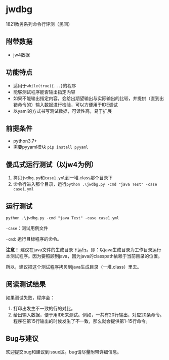 # jwdbg

1821教务系列命令行评测（民间）

## 附带数据
- jw4数据

## 功能特点
- 适用于`while(true){...}`的程序
- 能够测试程序能否输出指定内容
- 如果不能输出指定内容，会给出期望输出与实际输出的比较，并提供（直到出错命令的）输入数据进行检验，可以方便用于IDE调试
- 以yaml的方式书写测试数据，可读性高，易于扩展

## 前提条件
- python3.7+
- 需要pyyaml模块 `pip install pyyaml`

## 傻瓜式运行测试（以jw4为例）
1. 拷贝`jwdbg.py`和`case1.yml`到一堆.class那个目录下
2. 命令行进入那个目录，运行`python .\jwdbg.py -cmd "java Test" -case case1.yml`

## 运行测试
`python .\jwdbg.py -cmd "java Test" -case case1.yml`

`-case`：测试用例文件

`-cmd`: 运行目标程序的命令。

**注意！** 建议在java文件的生成目录下运行。即：以java生成目录为工作目录运行本测试程序。因为要照顾到java，因为java的classpath依赖于当前目录的位置。

所以，建议把这个测试程序拷贝到java生成目录（一堆.class）里去。

## 阅读测试结果
如果测试失败，程序会：
1. 打印出发生不一致的行的对比。
2. 给出输入数据，便于用IDE来测试。例如，一共有20行输出，对应20条命令。程序在第15行输出的时候发生了不一致，那么就会提供第1-15行命令。

## Bug与建议
欢迎提交bug和建议到issue区。bug请尽量附带详细信息。